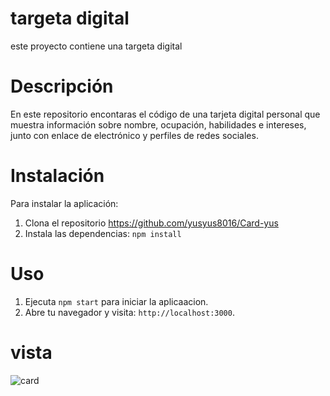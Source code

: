 
# targeta digital

este proyecto contiene una targeta digital 


# Descripción 

En este repositorio encontaras el código de una tarjeta digital personal 
que muestra información sobre nombre, ocupación, habilidades e
intereses, junto con enlace de electrónico y perfiles de redes
sociales.

# Instalación

Para instalar la aplicación:
1. Clona el repositorio https://github.com/yusyus8016/Card-yus
2. Instala las dependencias: `npm install`

# Uso

1. Ejecuta `npm start` para iniciar la aplicaacion.
2. Abre tu navegador y visita: `http://localhost:3000`.

# vista

![card](https://github.com/yusyus8016/Card-yus/assets/124086000/43b5b8e9-7c8f-4164-8be2-31b4ed99aff3)





